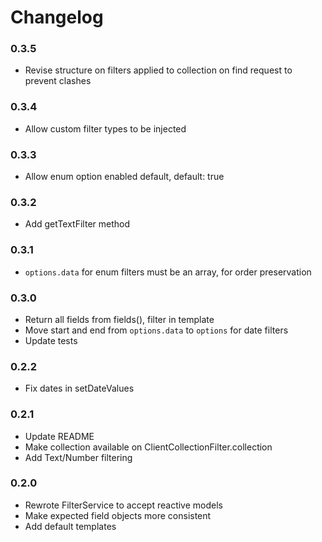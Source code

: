 Changelog
=========

### 0.3.5

* Revise structure on filters applied to collection on find request to prevent clashes

### 0.3.4

* Allow custom filter types to be injected

### 0.3.3

* Allow enum option enabled default, default: true

### 0.3.2

* Add getTextFilter method

### 0.3.1

* `options.data` for enum filters must be an array, for order preservation

### 0.3.0

* Return all fields from fields(), filter in template
* Move start and end from `options.data` to `options` for date filters
* Update tests

### 0.2.2

* Fix dates in setDateValues

### 0.2.1

* Update README
* Make collection available on ClientCollectionFilter.collection
* Add Text/Number filtering

### 0.2.0

* Rewrote FilterService to accept reactive models
* Make expected field objects more consistent
* Add default templates
